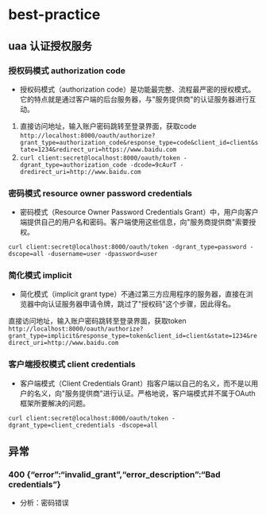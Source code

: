 # best-practice

## uaa 认证授权服务

### 授权码模式 authorization code
- 授权码模式（authorization code）是功能最完整、流程最严密的授权模式。它的特点就是通过客户端的后台服务器，与"服务提供商"的认证服务器进行互动。

1. 直接访问地址，输入账户密码跳转至登录界面，获取code `http://localhost:8000/oauth/authorize?grant_type=authorization_code&response_type=code&client_id=client&state=1234&redirect_uri=https://www.baidu.com`
2. `curl client:secret@localhost:8000/oauth/token -dgrant_type=authorization_code -dcode=9cAurT -dredirect_uri=http://www.baidu.com`

### 密码模式 resource owner password credentials
- 密码模式（Resource Owner Password Credentials Grant）中，用户向客户端提供自己的用户名和密码。客户端使用这些信息，向"服务商提供商"索要授权。

`curl client:secret@localhost:8000/oauth/token -dgrant_type=password -dscope=all -dusername=user -dpassword=user`

### 简化模式 implicit
- 简化模式（implicit grant type）不通过第三方应用程序的服务器，直接在浏览器中向认证服务器申请令牌，跳过了"授权码"这个步骤，因此得名。

直接访问地址，输入账户密码跳转至登录界面，获取token `http://localhost:8000/oauth/authorize?grant_type=implicit&response_type=token&client_id=client&state=1234&redirect_uri=http://www.baidu.com`

### 客户端授权模式 client credentials
- 客户端模式（Client Credentials Grant）指客户端以自己的名义，而不是以用户的名义，向"服务提供商"进行认证。严格地说，客户端模式并不属于OAuth框架所要解决的问题。

`curl client:secret@localhost:8000/oauth/token -dgrant_type=client_credentials -dscope=all`

## 异常

### 400 {“error”:“invalid_grant”,“error_description”:“Bad credentials”}
- 分析：密码错误